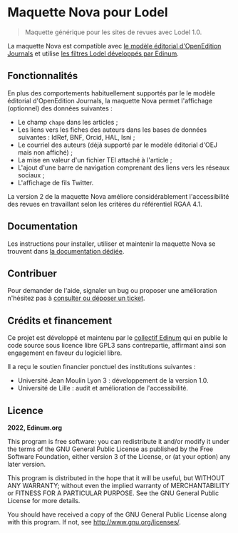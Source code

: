 # Maquette Nova pour Lodel

> Maquette générique pour les sites de revues avec Lodel 1.0.

La maquette Nova est compatible avec [le modèle éditorial d'OpenEdition Journals](https://github.com/OpenEdition/oej.em) et utilise [les filtres Lodel développés par Edinum](https://github.com/edinum/lodel-textfunc).

## Fonctionnalités

En plus des comportements habituellement supportés par le le modèle éditorial d'OpenEdition Journals, la maquette Nova permet l'affichage (optionnel) des données suivantes :

* Le champ `chapo` dans les articles ;
* Les liens vers les fiches des auteurs dans les bases de données suivantes : IdRef, BNF, Orcid, HAL, Isni ;
* Le courriel des auteurs (déjà supporté par le modèle éditorial d'OEJ mais non affiché) ;
* La mise en valeur d'un fichier TEI attaché à l'article ;
* L'ajout d'une barre de navigation comprenant des liens vers les réseaux sociaux ;
* L'affichage de fils Twitter.

La version 2 de la maquette Nova améliore considérablement l'accessibilité des revues en travaillant selon les critères du référentiel RGAA 4.1.

## Documentation

Les instructions pour installer, utiliser et maintenir la maquette Nova se trouvent dans [la documentation dédiée](DOC.md).

## Contribuer

Pour demander de l'aide, signaler un bug ou proposer une amélioration n'hésitez pas à [consulter ou déposer un ticket](https://github.com/edinum/nova/issues).

## Crédits et financement

Ce projet est développé et maintenu par le [collectif Edinum](https://edinum.org) qui en publie le code source sous licence libre GPL3 sans contrepartie, affirmant ainsi son engagement en faveur du logiciel libre.

Il a reçu le soutien financier ponctuel des institutions suivantes :

* Université Jean Moulin Lyon 3 : développement de la version 1.0.
* Université de Lille : audit et amélioration de l'accessibilité.

## Licence

**2022, Edinum.org**

This program is free software: you can redistribute it and/or modify it under the terms of the GNU General Public License as published by the Free Software Foundation, either version 3 of the License, or (at your option) any later version.

This program is distributed in the hope that it will be useful, but WITHOUT ANY WARRANTY; without even the implied warranty of MERCHANTABILITY or FITNESS FOR A PARTICULAR PURPOSE. See the GNU General Public License for more details.

You should have received a copy of the GNU General Public License along with this program. If not, see http://www.gnu.org/licenses/.
